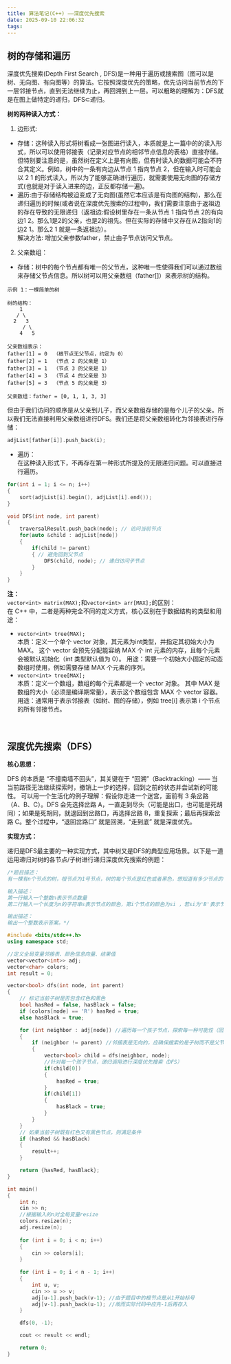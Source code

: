 ```yaml
---
title: 算法笔记(C++) ——深度优先搜索
date: 2025-09-10 22:06:32
tags:
---
```



## 树的存储和遍历
深度优先搜索(Depth First Search , DFS)是一种用于遍历或搜索图（图可以是树、无向图、有向图等）的算法。它按照深度优先的策略，优先访问当前节点的下一层邻接节点，直到无法继续为止，再回溯到上一层。可以粗略的理解为：DFS就是在图上做特定的递归，DFS⊂递归。  

__树的两种读入方式：__
1. 边形式:  
- 存储：这种读入形式将树看成一张图进行读入，本质就是上一篇中的的读入形式，所以可以使用邻接表（记录对应节点的相邻节点信息的表格）直接存储。但特别要注意的是，虽然树在定义上是有向图，但有时读入的数据可能会不符合其定义。例如，树中的一条有向边从节点 1 指向节点 2，但在输入时可能会以 2 1 的形式读入，所以为了能够正确进行遍历，就需要使用无向图的存储方式(也就是对于读入进来的边，正反都存储一遍)。  
- 遍历:由于存储结构被迫变成了无向图(虽然它本应该是有向图的结构)，那么在递归遍历的时候(或者说在深度优先搜索的过程中)，我们需要注意由于返祖边的存在导致的无限递归（返祖边:假设树里存在一条从节点 1 指向节点 2的有向边1 2。那么1是2的父亲，也是2的祖先。但在实际的存储中又存在从2指向1的边2 1。那么2 1 就是一条返祖边）。  
解决方法: 增加父亲参数father，禁止由子节点访问父节点。  
2. 父亲数组：
- 存储：树中的每个节点都有唯一的父节点，这种唯一性使得我们可以通过数组来存储父节点信息。所以树可以用父亲数组（father[]）来表示树的结构。
```
示例 1：一棵简单的树  

树的结构：
    1
   / \
  2   3
     / \
    4   5

父亲数组表示：
father[1] = 0  （根节点无父节点，约定为 0）
father[2] = 1  （节点 2 的父亲是 1）
father[3] = 1  （节点 3 的父亲是 1）
father[4] = 3  （节点 4 的父亲是 3）
father[5] = 3  （节点 5 的父亲是 3）

父亲数组：father = [0, 1, 1, 3, 3]
```
但由于我们访问的顺序是从父亲到儿子，而父亲数组存储的是每个儿子的父亲。所以我们无法直接利用父亲数组进行DFS。我们还是将父亲数组转化为邻接表进行存储：
```c++
adjList[father[i]].push_back(i);
```
- 遍历：  
在这种读入形式下，不再存在第一种形式所提及的无限递归问题。可以直接进行遍历。
```c++
for(int i = 1; i <= n; i++)
{
	sort(adjList[i].begin(), adjList[i].end());
}

void DFS(int node, int parent) 
{
	traversalResult.push_back(node); // 访问当前节点
	for(auto &child : adjList[node]) 
    {
		if(child != parent) 
        { // 避免回到父节点
			DFS(child, node); // 递归访问子节点
		}
	}
}
```

__注：__  
`vector<int> matrix(MAX);`和`vector<int> arr[MAX];`的区别：  
在 C++ 中，二者是两种完全不同的定义方式，核心区别在于数据结构的类型和用途：  
- `vector<int> tree(MAX);`  
本质：定义一个单个 vector<int> 对象，其元素为int类型，并指定其初始大小为 MAX。
这个 vector 会预先分配能容纳 MAX 个 int 元素的内存，且每个元素会被默认初始化（int 类型默认值为 0）。
用途：需要一个初始大小固定的动态数组时使用，例如需要存储 MAX 个元素的序列。
- `vector<int> tree[MAX];`  
本质：定义一个数组，数组的每个元素都是一个 vector<int> 对象。
其中 MAX 是数组的大小（必须是编译期常量），表示这个数组包含 MAX 个 vector<int> 容器。
用途：通常用于表示邻接表（如树、图的存储），例如 tree[i] 表示第 i 个节点的所有邻接节点。

<br>





## 深度优先搜索（DFS）
__核心思想：__  

DFS 的本质是 “不撞南墙不回头”，其关键在于 “回溯”（Backtracking）—— 当当前路径无法继续探索时，撤销上一步的选择，回到之前的状态并尝试新的可能性。
可以用一个生活化的例子理解：假设你走进一个迷宫，面前有 3 条岔路（A、B、C）。DFS 会先选择岔路 A，一直走到尽头（可能是出口，也可能是死胡同）；如果是死胡同，就退回到岔路口，再选择岔路 B，重复探索；最后再探索岔路 C。整个过程中，“退回岔路口” 就是回溯，“走到底” 就是深度优先。

__实现方式：__

递归是DFS最主要的一种实现方式，其中树又是DFS的典型应用场景。以下是一道运用递归对树的各节点/子树进行递归深度优先搜索的例题：
```c++
/*题目描述：
有一棵有n个节点的树，根节点为1号节点，树的每个节点是红色或者黑色，想知道有多少节点的子树中同时包含红点和黑点。

输入描述：
第一行输入一个整数n表示节点数量
第二行输入一个长度为n的字符串s表示节点的颜色，第i个节点的颜色为si ，若si为'B'表示节点的颜色为黑色，若si为'R' 则表示节点的颜色为红色。 接下来n−1行，每行输入两个整数 u,v(1≤u,v≤n)表示树上的边.

输出描述：
输出一个整数表示答案。*/

#include <bits/stdc++.h>
using namespace std;

//定义全局变量邻接表、颜色信息向量、结果值
vector<vector<int>> adj;
vector<char> colors;
int result = 0;

vector<bool> dfs(int node, int parent)
{
    // 标记当前子树是否包含红色和黑色
    bool hasRed = false, hasBlack = false;
    if (colors[node] == 'R') hasRed = true;
    else hasBlack = true;

    for (int neighbor : adj[node]) //遍历每一个孩子节点，探索每一种可能性（回溯）
    {
        if (neighbor != parent) //邻接表是无向的，应确保搜索的是子树而不是父节点
        {
            vector<bool> child = dfs(neighbor, node);
            //针对每一个孩子节点，递归调用进行深度优先搜索（DFS）
            if(child[0])
            {
                hasRed = true;
            }
            if(child[1])
            {
                hasBlack = true;
            }
        }
    }
    // 如果当前子树既有红色又有黑色节点，则满足条件
    if (hasRed && hasBlack)
    {
        result++;
    }

    return {hasRed, hasBlack};
}

int main()
{
    int n;
    cin >> n;
    //根据输入的n对全局变量resize
    colors.resize(n);
    adj.resize(n);
    
    for (int i = 0; i < n; i++)
    {
        cin >> colors[i];
    }
    
    for (int i = 0; i < n - 1; i++)
    {
        int u, v;
        cin >> u >> v;
        adj[u-1].push_back(v-1); //由于题目中的根节点是从1开始标号
        adj[v-1].push_back(u-1); //故而实际代码中应先-1后再存入
    }

    dfs(0, -1);

    cout << result << endl;

    return 0;
}
```